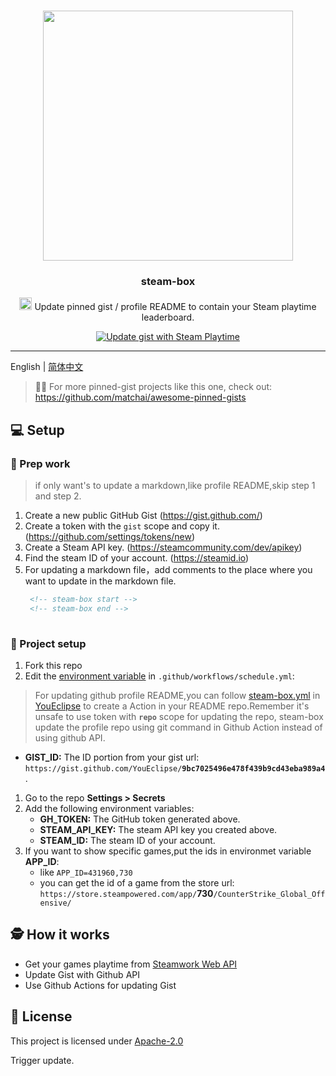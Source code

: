 # 


<p align="center">
  <img width="400" src="https://user-images.githubusercontent.com/8252317/83985151-9e8eaf00-a96a-11ea-9b3c-b654dc9bee2f.png">
  <h3 align="center">steam-box</h3>
  <p align="center"><img width="20" height="20" src="https://store.steampowered.com/favicon.ico"></img>  Update  pinned gist / profile README to contain your Steam playtime leaderboard. </p>
  
   <p align="center">
    <a href="https://github.com/YouEclipse/steam-box/workflows/Update%20gist%20with%20Steam%20Playtime/badge.svg"><img src="https://github.com/YouEclipse/steam-box/workflows/Update%20gist%20with%20Steam%20Playtime/badge.svg" alt="Update gist with Steam Playtime"></a>
  </p>
</p>


---
English | [简体中文](./README_zh.md)

> 📌✨ For more pinned-gist projects like this one, check out: https://github.com/matchai/awesome-pinned-gists


## 💻 Setup

### 🎒 Prep work
> if only want's to update a markdown,like profile README,skip step 1 and step 2.
1. Create a new public GitHub Gist (https://gist.github.com/)
1. Create a token with the `gist` scope and copy it. (https://github.com/settings/tokens/new)
1. Create a Steam  API key. (https://steamcommunity.com/dev/apikey)
1. Find the steam ID of your account. (https://steamid.io)
1. For updating a markdown file，add comments to the place where you want to update in the markdown file.
   ```markdown
    <!-- steam-box start -->
    <!-- steam-box end -->
    
   ```


### 🚀 Project setup
1. Fork this repo
1. Edit the [environment variable](https://github.com/YouEclipse/steam-box/actions/runs/126970182/workflow#L17-L19) in `.github/workflows/schedule.yml`:

> For updating github profile README,you can follow [steam-box.yml](https://github.com/YouEclipse/YouEclipse/blob/master/.github/workflows/steam-box.yml) in [YouEclipse](https://github.com/YouEclipse/YouEclipse) to create a Action in your README repo.Remember it's unsafe to use token with **`repo`** scope for updating the repo, steam-box update the profile repo using git command in Github Action instead of using github API.

   - **GIST_ID:** The ID portion from your gist url: `https://gist.github.com/YouEclipse/`**`9bc7025496e478f439b9cd43eba989a4`**.

1. Go to the repo **Settings > Secrets**
1. Add the following environment variables:
   - **GH_TOKEN:** The GitHub token generated above.
   - **STEAM_API_KEY:** The steam API key you created above. 
   - **STEAM_ID:** The steam ID of your account. 
1. If you want to show specific games,put the ids in environmet variable **APP_ID**:
   - like `APP_ID=431960,730`
   - you can get the id of a game from the store url: `https://store.steampowered.com/app/`**730**`/CounterStrike_Global_Offensive/`

## 🕵️ How it works
- Get your games playtime from [Steamwork Web API](https://partner.steamgames.com/doc/webapi) 
- Update Gist with Github API 
- Use Github Actions for updating Gist  

## 📄 License
This project is licensed under [Apache-2.0](./LICENSE)

Trigger update.
